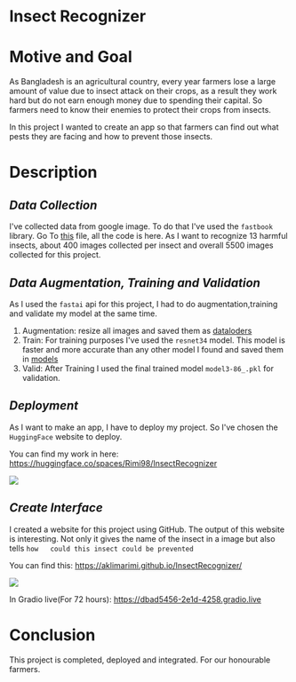 # Insect Recognizer

# Motive and Goal

As Bangladesh is an agricultural country, every year farmers lose a large amount of value due to insect attack on their crops, as a result they work hard but do not earn enough money due to spending their capital. So farmers need to know their enemies to protect their crops from insects.

In this project I wanted to create an app so that farmers can find out what pests they are facing and how to prevent those insects.

# Description

   ## ***Data Collection***
  
  I've collected data from google image. To do that I've used the `fastbook` library. Go To [this](https://github.com/AklimaRimi/InsectRecognizer/blob/main/notebooks/insect_img_downloader.py) file, all the code is here. 
  As I want to recognize 13 harmful insects, about 400 images collected per insect and overall 5500 images collected for this project.

  ## ***Data Augmentation, Training and Validation***

  As I used the `fastai` api for this project, I had to do augmentation,training and validate my model at the same time. 
  1. Augmentation: resize all images and saved them as [dataloders](https://github.com/AklimaRimi/InsectRecognizer/tree/main/dataloaders)
  2. Train: For training purposes I've used the `resnet34` model. This model is faster and more accurate than any other model I found and saved them in [models](https://github.com/AklimaRimi/InsectRecognizer/tree/main/models)
  3. Valid: After Training I used the final trained model `model3-86_.pkl` for validation.
  
  ## ***Deployment***
  
  As I want to make an app, I have to deploy my project. So I've chosen the `HuggingFace` website to deploy. 
  
  You can find my work in here: https://huggingface.co/spaces/Rimi98/InsectRecognizer
  
  ![](https://github.com/AklimaRimi/InsectRecognizer/blob/main/output/huggingface.png)
  
  ## ***Create Interface***
  
  I created a website for this project using GitHub. The output of this website is interesting. Not only it gives the name of the insect in a image but also tells `how   could this insect could be prevented`
  
  You can find this: https://aklimarimi.github.io/InsectRecognizer/
  
  ![](https://github.com/AklimaRimi/InsectRecognizer/blob/main/output/github.png)
  
  In Gradio live(For 72 hours): https://dbad5456-2e1d-4258.gradio.live
  
# Conclusion
This project is completed, deployed and integrated. For our honourable farmers.

